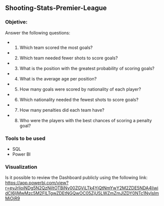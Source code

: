 ## Shooting-Stats-Premier-League

### Objetive:
Answer the following questions:
* 1. Which team scored the most goals?
* 2. Which team needed fewer shots to score goals?
* 3. What is the position with the greatest probability of scoring goals?
* 4. What is the average age per position?
* 5. How many goals were scored by nationality of each player?
* 6. Which nationality needed the fewest shots to score goals?
* 7. How many penalties did each team have?
* 8. Who were the players with the best chances of scoring a penalty goal?

### Tools to be used
* SQL
* Power BI
  
### Visualization
Is it possible to review the Dashboard publicly using the following link: https://app.powerbi.com/view?r=eyJrIjoiNDg5N2QzNjItOTBiNy00ZGViLTk4YjQtNmYwY2M2ZDE5NDA4IiwidCI6IjMwMzc5M2FlLTgwZDEtNGQwOC05ZjU5LWZmZmJlZDY0NTc1NyIsImMiOjR9

